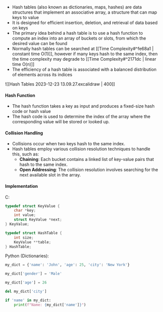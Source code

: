 - Hash tables (also known as dictionaries, maps, hashes) are data structures that implement an associative array, a structure that can map keys to value
- It is designed for efficient insertion, deletion, and retrieval of data based on keys
- The primary idea behind a hash table is to use a hash function to compute an index into an array of buckets or slots, from which the desired value can be found
- Normally hash tables can be searched at [[Time Complexity#^fe68a1 | constant time O(1)]], however if many keys hash to the same index, then the time complexity may degrade to [[Time Complexity#^2171dc | linear time O(n)]]
- The efficiency of a hash table is associated with a balanced distribution of elements across its indices

![[Hash Tables 2023-12-23 13.09.27.excalidraw | 400]]

#### Hash Function
- The hash function takes a key as input and produces a fixed-size hash code or hash value
- The hash code is used to determine the index of the array where the corresponding value will be stored or looked up.

#### Collision Handling
- Collisions occur when two keys hash to the same index.
- Hash tables employ various collision resolution techniques to handle this, such as:
	- **Chaining**: Each bucket contains a linked list of key-value pairs that hash to the same index.
	- **Open Addressing**: The collision resolution involves searching for the next available slot in the array.

#### Implementation
C:
```C
typedef struct KeyValue {
    char *key;
    int value;
    struct KeyValue *next;
} KeyValue;

typedef struct HashTable {
    int size;
    KeyValue **table;
} HashTable;
```

Python (Dictionaries):
```python
my_dict = {'name': 'John', 'age': 25, 'city': 'New York'}

my_dict['gender'] = 'Male'

my_dict['age'] = 26

del my_dict['city']

if 'name' in my_dict:
    print(f"Name: {my_dict['name']}")
```
